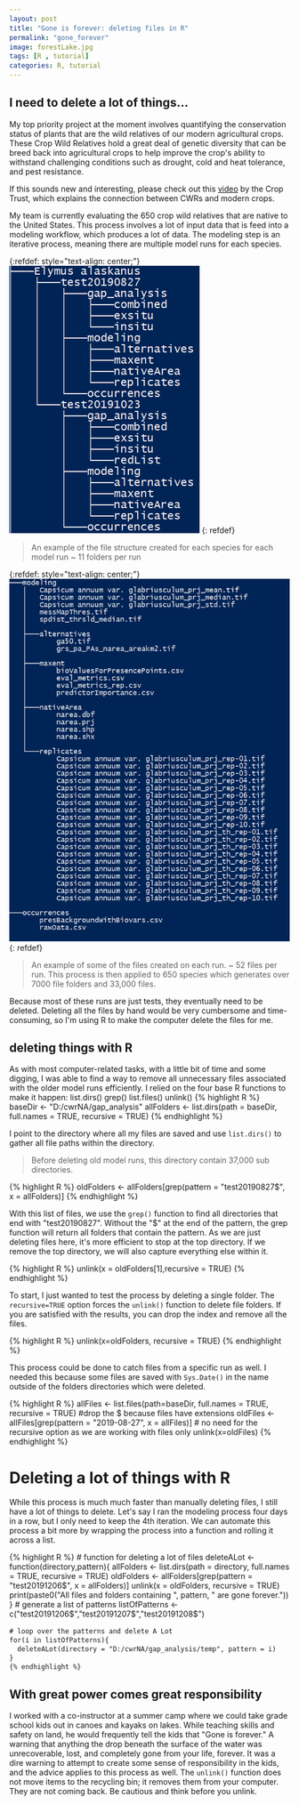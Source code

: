 ```yaml
---
layout: post
title: "Gone is forever: deleting files in R"
permalink: "gone_forever"
image: forestLake.jpg
tags: [R , tutorial]
categories: R, tutorial
---
```

## I need to delete a lot of things...

My top priority project at the moment involves quantifying the conservation status of plants that are the wild relatives of our modern agricultural crops. These Crop Wild Relatives hold a great deal of genetic diversity that can be breed back into agricultural crops to help improve the crop's ability to withstand challenging conditions such as drought, cold and heat tolerance, and pest resistance.

If this sounds new and interesting, please check out this [video]([https://vimeo.com/166853358](https://vimeo.com/166853358)) by the Crop Trust, which explains the connection between CWRs and modern crops.

My team is currently evaluating the 650 crop wild relatives that are native to the United States. This process involves a lot of input data that is feed into a modeling workflow, which produces a lot of data. The modeling step is an iterative process, meaning there are multiple model runs for each species.

{:refdef: style="text-align: center;"}
![Large background area](/images/goneIsForever/folderStructure.png)
{: refdef}
 > An example of the file structure created for each species for each model run ~ 11 folders per run


{:refdef: style="text-align: center;"}
![files](/images/goneIsForever/capsicumFiles.png)
{: refdef}

> An example of some of the files created on each run. ~ 52 files per run. This process is then applied to 650 species which generates over 7000 file folders and 33,000 files.

Because most of these runs are just tests, they eventually need to be deleted. Deleting all the files by hand would be very cumbersome and time-consuming, so I'm using R to make the computer delete the files for me.

## deleting things with R

As with most computer-related tasks, with a little bit of time and some digging, I was able to find a way to remove all unnecessary files associated with the older model runs efficiently. I relied on the four base R functions to make it happen:
list.dirs()
grep()
list.files()
unlink()
{% highlight R %}
    baseDir <- "D:/cwrNA/gap_analysis"
    allFolders <- list.dirs(path = baseDir, full.names = TRUE, recursive = TRUE)
{% endhighlight %}

I point to the directory where all my files are saved and use `list.dirs()` to gather all file paths within the directory.

> Before deleting old model runs, this directory contain 37,000 sub directories.

{% highlight R %}
    oldFolders <- allFolders[grep(pattern = "test20190827$", x = allFolders)]
{% endhighlight %}

With this list of files, we use the `grep()` function to find all directories that end with "test20190827". Without the "$" at the end of the pattern, the grep function will return all folders that contain the pattern. As we are just deleting files here, it's more efficient to stop at the top directory. If we remove the top directory, we will also capture everything else within it.

{% highlight R %}
    unlink(x = oldFolders[1],recursive = TRUE)
{% endhighlight %}


To start, I just wanted to test the process by deleting a single folder. The `recursive=TRUE` option forces the `unlink()` function to delete file folders. If you are satisfied with the results, you can drop the index and remove all the files.

{% highlight R %}
    unlink(x=oldFolders, recursive = TRUE)
    {% endhighlight %}

This process could be done to catch files from a specific run as well. I needed this because some files are saved with `Sys.Date()` in the name outside of the folders directories which were deleted.

{% highlight R %}
    allFiles <- list.files(path=baseDir, full.names = TRUE, recursive = TRUE)
    #drop the $ because files have extensions
    oldFiles <- allFiles[grep(pattern = "2019-08-27", x = allFiles)]
    # no need for the recursive option as we are working with files only
    unlink(x=oldFiles)
    {% endhighlight %}

# Deleting a lot of things with R

While this process is much much faster than manually deleting files, I still have a lot of things to delete. Let's say I ran the modeling process four days in a row, but I only need to keep the 4th iteration. We can automate this process a bit more by wrapping the process into a function and rolling it across a list.

{% highlight R %}
    # function for deleting a lot of files
    deleteALot <- function(directory,pattern){
      allFolders <- list.dirs(path = directory, full.names = TRUE, recursive = TRUE)
      oldFolders <- allFolders[grep(pattern = "test20191206$", x = allFolders)]
      unlink(x = oldFolders, recursive = TRUE)
      print(paste0("All files and folders containing ", pattern, " are gone forever."))
    }
    # generate a list of patterns
    listOfPatterns <- c("test20191206$","test20191207$","test20191208$")

    # loop over the patterns and delete A Lot
    for(i in listOfPatterns){
      deleteALot(directory = "D:/cwrNA/gap_analysis/temp", pattern = i)
    }
    {% endhighlight %}

## With great power comes great responsibility

I worked with a co-instructor at a summer camp where we could take grade school kids out in canoes and kayaks on lakes. While teaching skills and safety on land, he would frequently tell the kids that "Gone is forever." A warning that anything the drop beneath the surface of the water was unrecoverable, lost, and completely gone from your life, forever.
It was a dire warning to attempt to create some sense of responsibility in the kids, and the advice applies to this process as well. The `unlink()` function does not move items to the recycling bin; it removes them from your computer. They are not coming back. Be cautious and think before you unlink.
